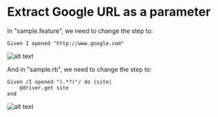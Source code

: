 # Extract Google URL as a parameter

In "sample.feature", we need to change the step to:

`Given I opened "http://www.google.com"`

![alt text](https://raw.githubusercontent.com/hy1984427/BDD-with-PageObject/master/images/SeleniumWebDriverSampleFeatureParameterized.png "Parameterize Selenium-WebDriver sample.feature")

And in "sample.rb", we need to change the step to:

<pre><code>Given /I opened "(.*?)"/ do |site|
    @driver.get site
end
</pre></code>

![alt text](https://raw.githubusercontent.com/hy1984427/BDD-with-PageObject/master/images/SeleniumWebDriverSampleRBParameterized.png "Parameterize Selenium-WebDriver sample.rb")
